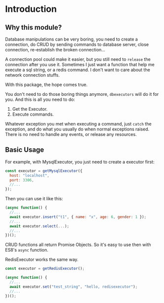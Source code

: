 # Introduction


## Why this module?

Database manipulations can be very boring, you need to create a connection, do CRUD by sending commands to database server, close connection, re-establish the broken connection...

A connection pool could make it easier, but you still need to `release` the connection after you use it. Sometimes I just want a function that help me execute a sql string, or a redis command. I don't want to care about the network connection stuffs.

With this package, the hope comes true.

You don't need to do those boring things anymore, `dbexecutors` will do it for you. And this is all you need to do:
1. Get the Executor.
2. Execute commands.

Whatever exception you met when executing a command, just `catch` the exception, and do what you usually do when normal exceptions raised. There is no need to handle any events, or release any resources.



## Basic Usage

For example, with MysqlExecutor, you just need to create a executor first:
```js
const executor = getMysqlExecutor({
  host: "localhost",
  port: 3306,
  //...
});
```

Then you can use it like this:
```js
(async function() {
  //...
  await executor.insert("t1", { name: "x", age: 6, gender: 1 });
  //...
  await executor.select(...);
  //...
})();
```

CRUD functions all return Promise Objects. So it's easy to use then with ES8's `async` function.

RedisExecutor works the same way.

```js
const executor = getRedisExecutor();
```

```js
(async function() {
  //...
  await executor.set("test_string", "hello, redisexecutor");
  //...
})();
```

